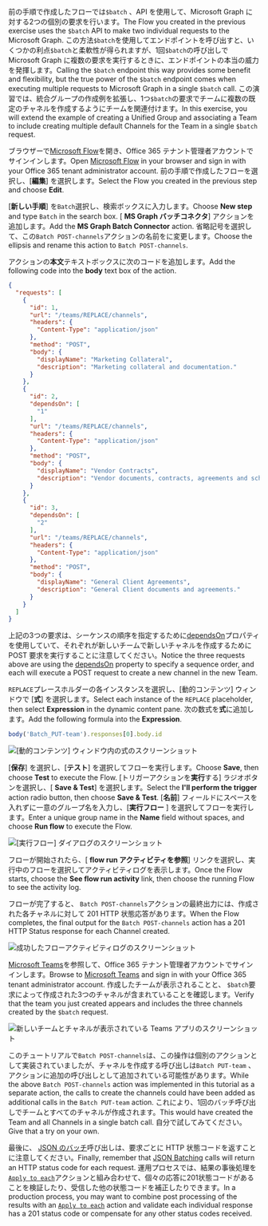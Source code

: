 <!-- markdownlint-disable MD002 MD041 -->

<span data-ttu-id="1fc5d-101">前の手順で作成したフローでは`$batch` 、API を使用して、Microsoft Graph に対する2つの個別の要求を行います。</span><span class="sxs-lookup"><span data-stu-id="1fc5d-101">The Flow you created in the previous exercise uses the `$batch` API to make two individual requests to the Microsoft Graph.</span></span> <span data-ttu-id="1fc5d-102">この方法`$batch`を使用してエンドポイントを呼び出すと、いくつかの利点`$batch`と柔軟性が得られますが、1回`$batch`の呼び出しで Microsoft Graph に複数の要求を実行するときに、エンドポイントの本当の威力を発揮します。</span><span class="sxs-lookup"><span data-stu-id="1fc5d-102">Calling the `$batch` endpoint this way provides some benefit and flexibility, but the true power of the `$batch` endpoint comes when executing multiple requests to Microsoft Graph in a single `$batch` call.</span></span> <span data-ttu-id="1fc5d-103">この演習では、統合グループの作成例を拡張し、1つ`$batch`の要求でチームに複数の既定のチャネルを作成するようにチームを関連付けます。</span><span class="sxs-lookup"><span data-stu-id="1fc5d-103">In this exercise, you will extend the example of creating a Unified Group and associating a Team to include creating multiple default Channels for the Team in a single `$batch` request.</span></span>

<span data-ttu-id="1fc5d-104">ブラウザーで[Microsoft Flow](https://flow.microsoft.com)を開き、Office 365 テナント管理者アカウントでサインインします。</span><span class="sxs-lookup"><span data-stu-id="1fc5d-104">Open [Microsoft Flow](https://flow.microsoft.com) in your browser and sign in with your Office 365 tenant administrator account.</span></span> <span data-ttu-id="1fc5d-105">前の手順で作成したフローを選択し、[**編集**] を選択します。</span><span class="sxs-lookup"><span data-stu-id="1fc5d-105">Select the Flow you created in the previous step and choose **Edit**.</span></span>

<span data-ttu-id="1fc5d-106">[**新しい手順**] を`Batch`選択し、検索ボックスに入力します。</span><span class="sxs-lookup"><span data-stu-id="1fc5d-106">Choose **New step** and type `Batch` in the search box.</span></span> <span data-ttu-id="1fc5d-107">[ **MS Graph バッチコネクタ**] アクションを追加します。</span><span class="sxs-lookup"><span data-stu-id="1fc5d-107">Add the **MS Graph Batch Connector** action.</span></span> <span data-ttu-id="1fc5d-108">省略記号を選択して、この`Batch POST-channels`アクションの名前をに変更します。</span><span class="sxs-lookup"><span data-stu-id="1fc5d-108">Choose the ellipsis and rename this action to `Batch POST-channels`.</span></span>

<span data-ttu-id="1fc5d-109">アクションの**本文**テキストボックスに次のコードを追加します。</span><span class="sxs-lookup"><span data-stu-id="1fc5d-109">Add the following code into the **body** text box of the action.</span></span>

```json
{
  "requests": [
    {
      "id": 1,
      "url": "/teams/REPLACE/channels",
      "headers": {
        "Content-Type": "application/json"
      },
      "method": "POST",
      "body": {
        "displayName": "Marketing Collateral",
        "description": "Marketing collateral and documentation."
      }
    },
    {
      "id": 2,
      "dependsOn": [
        "1"
      ],
      "url": "/teams/REPLACE/channels",
      "headers": {
        "Content-Type": "application/json"
      },
      "method": "POST",
      "body": {
        "displayName": "Vendor Contracts",
        "description": "Vendor documents, contracts, agreements and schedules."
      }
    },
    {
      "id": 3,
      "dependsOn": [
        "2"
      ],
      "url": "/teams/REPLACE/channels",
      "headers": {
        "Content-Type": "application/json"
      },
      "method": "POST",
      "body": {
        "displayName": "General Client Agreements",
        "description": "General Client documents and agreements."
      }
    }
  ]
}
```

<span data-ttu-id="1fc5d-110">上記の3つの要求は、シーケンスの順序を指定するために[dependsOn](https://docs.microsoft.com/graph/json-batching#sequencing-requests-with-the-dependson-property)プロパティを使用していて、それぞれが新しいチームで新しいチャネルを作成するために POST 要求を実行することに注意してください。</span><span class="sxs-lookup"><span data-stu-id="1fc5d-110">Notice the three requests above are using the [dependsOn](https://docs.microsoft.com/graph/json-batching#sequencing-requests-with-the-dependson-property) property to specify a sequence order, and each will execute a POST request to create a new channel in the new Team.</span></span>

<span data-ttu-id="1fc5d-111">`REPLACE`プレースホルダーの各インスタンスを選択し、[動的コンテンツ] ウィンドウで [**式**] を選択します。</span><span class="sxs-lookup"><span data-stu-id="1fc5d-111">Select each instance of the `REPLACE` placeholder, then select **Expression** in the dynamic content pane.</span></span> <span data-ttu-id="1fc5d-112">次の数式を**式**に追加します。</span><span class="sxs-lookup"><span data-stu-id="1fc5d-112">Add the following formula into the **Expression**.</span></span>

```js
body('Batch_PUT-team').responses[0].body.id
```

![[動的コンテンツ] ウィンドウ内の式のスクリーンショット](./images/flow-channel1.png)

<span data-ttu-id="1fc5d-114">[**保存**] を選択し、[**テスト**] を選択してフローを実行します。</span><span class="sxs-lookup"><span data-stu-id="1fc5d-114">Choose **Save**, then choose **Test** to execute the Flow.</span></span> <span data-ttu-id="1fc5d-115">[トリガーアクションを**実行**する] ラジオボタンを選択し、[ **Save & Test**] を選択します。</span><span class="sxs-lookup"><span data-stu-id="1fc5d-115">Select the **I'll perform the trigger** action radio button, then choose **Save & Test**.</span></span> <span data-ttu-id="1fc5d-116">[**名前**] フィールドにスペースを入れずに一意のグループ名を入力し、[**実行フロー** ] を選択してフローを実行します。</span><span class="sxs-lookup"><span data-stu-id="1fc5d-116">Enter a unique group name in the **Name** field without spaces, and choose **Run flow** to execute the Flow.</span></span>

![[実行フロー] ダイアログのスクリーンショット](./images/flow-channel3.png)

<span data-ttu-id="1fc5d-118">フローが開始されたら、[ **flow run アクティビティを参照**] リンクを選択し、実行中のフローを選択してアクティビティログを表示します。</span><span class="sxs-lookup"><span data-stu-id="1fc5d-118">Once the Flow starts, choose the **See flow run activity** link, then choose the running Flow to see the activity log.</span></span>

<span data-ttu-id="1fc5d-119">フローが完了すると、 `Batch POST-channels`アクションの最終出力には、作成された各チャネルに対して 201 HTTP 状態応答があります。</span><span class="sxs-lookup"><span data-stu-id="1fc5d-119">When the Flow completes, the final output for the `Batch POST-channels` action has a 201 HTTP Status response for each Channel created.</span></span>

![成功したフローアクティビティログのスクリーンショット](./images/flow-channel2.png)

<span data-ttu-id="1fc5d-121">[Microsoft Teams](https://teams.microsoft.com)を参照して、Office 365 テナント管理者アカウントでサインインします。</span><span class="sxs-lookup"><span data-stu-id="1fc5d-121">Browse to [Microsoft Teams](https://teams.microsoft.com) and sign in with your Office 365 tenant administrator account.</span></span> <span data-ttu-id="1fc5d-122">作成したチームが表示されることと、 `$batch`要求によって作成された3つのチャネルが含まれていることを確認します。</span><span class="sxs-lookup"><span data-stu-id="1fc5d-122">Verify that the team you just created appears and includes the three channels created by the `$batch` request.</span></span>

![新しいチームとチャネルが表示されている Teams アプリのスクリーンショット](./images/team-channels.png)

<span data-ttu-id="1fc5d-124">このチュートリアルで`Batch POST-channels`は、この操作は個別のアクションとして実装されていましたが、チャネルを作成する呼び出しは`Batch PUT-team` 、アクションに追加の呼び出しとして追加されている可能性があります。</span><span class="sxs-lookup"><span data-stu-id="1fc5d-124">While the above `Batch POST-channels` action was implemented in this tutorial as a separate action, the calls to create the channels could have been added as additional calls in the `Batch PUT-team` action.</span></span> <span data-ttu-id="1fc5d-125">これにより、1回のバッチ呼び出しでチームとすべてのチャネルが作成されます。</span><span class="sxs-lookup"><span data-stu-id="1fc5d-125">This would have created the Team and all Channels in a single batch call.</span></span> <span data-ttu-id="1fc5d-126">自分で試してみてください。</span><span class="sxs-lookup"><span data-stu-id="1fc5d-126">Give that a try on your own.</span></span>

<span data-ttu-id="1fc5d-127">最後に、 [JSON のバッチ](https://docs.microsoft.com/graph/json-batching)呼び出しは、要求ごとに HTTP 状態コードを返すことに注意してください。</span><span class="sxs-lookup"><span data-stu-id="1fc5d-127">Finally, remember that [JSON Batching](https://docs.microsoft.com/graph/json-batching) calls will return an HTTP status code for each request.</span></span> <span data-ttu-id="1fc5d-128">運用プロセスでは、結果の事後処理を[`Apply to each`](https://docs.microsoft.com/flow/apply-to-each)アクションと組み合わせて、個々の応答に201状態コードがあることを検証したり、受信した他の状態コードを補正したりできます。</span><span class="sxs-lookup"><span data-stu-id="1fc5d-128">In a production process, you may want to combine post processing of the results with an [`Apply to each`](https://docs.microsoft.com/flow/apply-to-each) action and validate each individual response has a 201 status code or compensate for any other status codes received.</span></span>